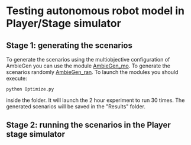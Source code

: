 # Testing autonomous robot model in Player/Stage simulator

## Stage 1: generating the scenarios

To generate the scenarios using the multiobjective configuration of AmbieGen you can use the module [AmbieGen_mo](https://github.com/dgumenyuk/Environment_generation/tree/main/RQ3/Autonomous_robot/AmbieGen_mo). To generate the scenarios randomly [AmbieGen_ran](https://github.com/dgumenyuk/Environment_generation/tree/main/RQ3/Autonomous_robot/AmbieGen_ran). To launch the modules you should execute:
```
python Optimize.py
```
inside the folder. It will launch the 2 hour experiment to run 30 times. The generated scenarios will be saved in the "Results" folder.
## Stage 2: running the scenarios in the Player stage simulator
